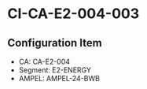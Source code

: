 # CI-CA-E2-004-003

## Configuration Item
- CA: CA-E2-004
- Segment: E2-ENERGY
- AMPEL: AMPEL-24-BWB

